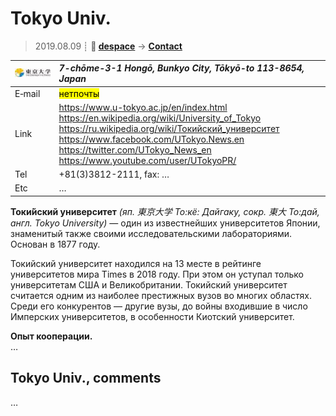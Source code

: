 # Tokyo Univ.
> 2019.08.09 ┊ **🚀 [despace](index.md)** → **[Contact](contact.md)**

|[![](f/contact/t/tokyo_univ_logo1_thumb.jpg)](f/contact/t/tokyo_univ_logo1.png)|*7-chōme-3-1 Hongō, Bunkyo City, Tōkyō-to 113-8654, Japan*|
|:--|:--|
|E‑mail| <mark>нетпочты</mark> |
|Link| <https://www.u-tokyo.ac.jp/en/index.html><br> <https://en.wikipedia.org/wiki/University_of_Tokyo><br> <https://ru.wikipedia.org/wiki/Токийский_университет><br> <https://www.facebook.com/UTokyo.News.en><br> <https://twitter.com/UTokyo_News_en><br> <https://www.youtube.com/user/UTokyoPR/>  |
|Tel| +81(3)3812-2111, fax: … |
|Etc| … |

**Токи́йский университет** *(яп. 東京大学 То:кё: Дайгаку, сокр. 東大 То:дай, англ. Tokyo University)* — один из известнейших университетов Японии, знаменитый также своими исследовательскими лабораториями. Основан в 1877 году.

Токийский университет находился на 13 месте в рейтинге университетов мира Times в 2018 году. При этом он уступал только университетам США и Великобритании. Токийский университет считается одним из наиболее престижных вузов во многих областях. Среди его конкурентов — другие вузы, до войны входившие в число Имперских университетов, в особенности Киотский университет.

**Опыт кооперации.**  
…


<p style="page-break-after:always"> </p>

## Tokyo Univ., comments

…

